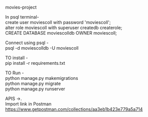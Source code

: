 movies-project

In psql terminal-  
create user moviescoll with password 'moviescoll';  
alter role moviescoll with superuser createdb createrole;  
CREATE DATABASE moviescolldb OWNER moviescoll;  

Connect using psql -  
psql -d moviescolldb -U moviescoll 

TO install -  
pip install -r requirements.txt 

TO Run -  
python manage.py makemigrations  
python manage.py migrate  
python manage.py runserver 


APIS ->.  
Import link in Postman 
https://www.getpostman.com/collections/aa3eb1b423e779a5a714   
